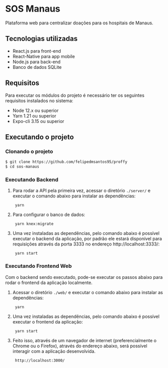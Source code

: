 # SOS Manaus

Plataforma web para centralizar doações para os hospitais de Manaus.

## Tecnologias utilizadas

- React.js para front-end
- React-Native para app mobile
- Node.js para back-end
- Banco de dados SQLite


## Requisitos

Para executar os módulos do projeto é necessário ter os seguintes requisitos instalados no sistema:

- Node 12.x ou superior
- Yarn 1.21 ou superior
- Expo-cli 3.15 ou superior

## Executando o projeto

### Clonando o projeto

```bash
$ git clone https://github.com/felipedmsantos95/proffy
$ cd sos-manaus
```

### Executando Backend

1. Para rodar a API pela primeira vez, acessar o diretório `./server/` e executar o comando abaixo para instalar as dependências:

		yarn

2. Para configurar o banco de dados:

        yarn knex:migrate

3. Uma vez instaladas as dependências, pelo comando abaixo é possível executar o backend da aplicação, por padrão ele estará disponível para requisições através da porta 3333 no endereço http://localhost:3333/:

		yarn start

### Executando Frontend Web

Com o backend sendo executado, pode-se executar os passos abaixo para rodar o frontend da aplicação localmente.

1. Acessar o diretório `./web/` e executar o comando abaixo para instalar as dependências:

		yarn

2. Uma vez instaladas as dependências, pelo comando abaixo é possível executar o frontend da aplicação:

		yarn start

3. Feito isso, através de um navegador de internet (preferencialmente o Chrome ou o Firefox), através do endereço abaixo, será possível interagir com a aplicação desenvolvida.

		http://localhost:3000/
